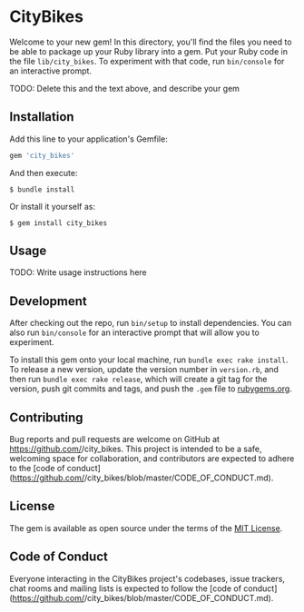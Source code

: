 # CityBikes

Welcome to your new gem! In this directory, you'll find the files you need to be able to package up your Ruby library into a gem. Put your Ruby code in the file `lib/city_bikes`. To experiment with that code, run `bin/console` for an interactive prompt.

TODO: Delete this and the text above, and describe your gem

## Installation

Add this line to your application's Gemfile:

```ruby
gem 'city_bikes'
```

And then execute:

    $ bundle install

Or install it yourself as:

    $ gem install city_bikes

## Usage

TODO: Write usage instructions here

## Development

After checking out the repo, run `bin/setup` to install dependencies. You can also run `bin/console` for an interactive prompt that will allow you to experiment.

To install this gem onto your local machine, run `bundle exec rake install`. To release a new version, update the version number in `version.rb`, and then run `bundle exec rake release`, which will create a git tag for the version, push git commits and tags, and push the `.gem` file to [rubygems.org](https://rubygems.org).

## Contributing

Bug reports and pull requests are welcome on GitHub at https://github.com/<github username>/city_bikes. This project is intended to be a safe, welcoming space for collaboration, and contributors are expected to adhere to the [code of conduct](https://github.com/<github username>/city_bikes/blob/master/CODE_OF_CONDUCT.md).


## License 

The gem is available as open source under the terms of the [MIT License](https://opensource.org/licenses/MIT).

## Code of Conduct

Everyone interacting in the CityBikes project's codebases, issue trackers, chat rooms and mailing lists is expected to follow the [code of conduct](https://github.com/<github username>/city_bikes/blob/master/CODE_OF_CONDUCT.md).
